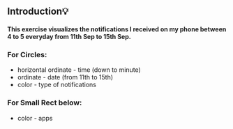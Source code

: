 ## Introduction💡

#### This exercise visualizes the notifications I received on my phone between 4 to 5 everyday from 11th Sep to 15th Sep.

### For Circles:

* horizontal ordinate - time (down to minute)
* ordinate - date (from 11th to 15th)
* color - type of notifications

### For Small Rect below:

* color - apps 
